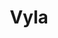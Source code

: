 ---
templateKey: 'home-page'
title: Vyla
meta_title: Vyla | Dairy has a story to tell
meta_description: >-
  Cum sociis natoque penatibus et magnis dis parturient montes, nascetur
  ridiculus mus. Aenean eu leo quam. Pellentesque ornare sem lacinia quam
  venenatis vestibulum. Sed posuere consectetur est at lobortis. Cras mattis
  consectetur purus sit amet fermentum.
heading: Dairy has a story to tell, and a new way to tell it.
description: >-
  We are lifting ourselves to a new standard of integration to bring new value to our farms, to our industry, and to the world’s table.
image: /img/hero-image-cows.jpg
what_we_do:
  image: /img/vyla-dashboard-ipad.png
  alt: vyla-dashboard-ipad
  tagline: What we do
  heading: We connect farmers to everyone who benefits from a transparent supply chain.
  content:
    - text: >
        We are all connected to a common future, and Vyla will integrate us as an industry to better connect us to our customers. Together, we will upgrade our industry, create new growth opportunities for our operations and new value for all throughout the value chain.
    - text: >
        We will capture data from more sources, analyze it on an industry-wide scale, and provide every stakeholder with new ways to do more good, in more places, for better outcomes.
    - text: >
        The end goal, to meet and exceed consumer expectations so everyone benefits.
mission:
  title: MISSION
  heading: Objectives and Outcomes
  quote: >-
    “We are excited to be a part of a collaborative, technology-forward effort, led by global dairy leaders, to deploy data and insights in new and meaningful ways.”
  cite_logo: /img/partner-logos-nestle.svg
  cite_name: Hans Joehr
  cite_text: Head of Corporate Agriculture for Nestlé.
  cards:
    - card:
        image: /img/particle-icon-transform.svg
        heading: Transform
        list:
          - list_item: Dairy efficiency
          - list_item: Sustainability Metrics
          - list_item: The consumer perception
    - card:
        image: /img/particle-icon-build.svg
        heading: Build
        list:
          - list_item: The Story - yours and the industry with metrics
          - list_item: The Trust - based on fact not emotion
          - list_item: The forward movement - our industry moving
    - card:
        image: /img/particle-icon-create.svg
        heading: Connect
        list:
          - list_item: With data
          - list_item: With control
          - list_item: With collaboration
          - list_item: With transparency
offerings:
  blurbs:
    - image: /img/coffee.png
      text: >
        Lorem ipsum dolor sit amet, consectetur adipiscing elit. Nunc finibus
        sem a sem ultrices, eget sagittis magna tempor. Quisque pulvinar lorem
        molestie sapien ornare cursus. Praesent eget volutpat est. Proin at
        sagittis ex. Duis quis dui magna. Nullam urna purus, blandit vitae tincidunt ut,
        scelerisque eu sem. Etiam porttitor elit eget mi luctus, vitae blandit enim pretium.
        Aenean nec hendrerit leo, a bibendum magna. In hac habitasse platea dictumst.
        Suspendisse sapien magna, vestibulum non vehicula id, pellentesque in ante. Nullam
        sed auctor tellus. Sed ipsum sem, dapibus nec eros in, feugiat sagittis mi.
        Nullam et dui interdum, varius nibh eu, efficitur metus.
    - image: /img/coffee-gear.png
      text: >
        Fusce semper turpis sed tortor consectetur condimentum. Nulla facilisi. Nam
        ipsum nulla, dapibus eu mi non, commodo commodo sapien. Pellentesque luctus
        neque id mauris accumsan, nec imperdiet justo eleifend. Nulla viverra, ipsum
        sit amet interdum pharetra, felis lorem sollicitudin felis, vehicula finibus
        enim nunc facilisis sapien. Donec nulla nisi, dictum quis nibh et, euismod
        semper eros. Praesent nunc tortor, consequat eu justo ac, dictum viverra enim.
        Etiam sed dui dapibus mauris congue facilisis. Nulla convallis, lectus vel
        vehicula interdum, turpis nunc aliquet sem, ac iaculis ligula mauris id tortor.
        Sed eget ornare orci, quis dignissim nulla. Pellentesque aliquam consectetur congue.
    - image: /img/tutorials.png
      text: >
        Sed in consequat leo, sit amet ullamcorper lacus. Duis lacinia, metus vitae sollicitudin
        pharetra, ipsum augue tristique urna, in rhoncus quam tortor eget sem. Maecenas eu
        pharetra orci, ut malesuada nisl. Aliquam erat volutpat. Curabitur egestas eros tincidunt,
        scelerisque lectus ac, congue turpis. Fusce egestas sit amet elit et fringilla. Aliquam
        erat volutpat. Vivamus ultrices venenatis maximus. Donec volutpat vitae quam at fringilla.
        Sed luctus lacus vel tempus posuere. Ut suscipit auctor tortor. Phasellus leo dui, elementum
        non sollicitudin eget, porta vehicula odio. Sed mollis, metus sit amet porttitor vehicula,
        quam augue pretium erat, at commodo nisl tellus non risus.
    - image: /img/meeting-space.png
      text: >
        Vestibulum libero lectus, dignissim eget magna sit amet, malesuada tincidunt mi. Vivamus
        sed erat iaculis mauris efficitur vehicula. Aliquam sed urna at tellus ullamcorper
        venenatis molestie ut mi. Duis vel libero ac lectus cursus tempus. Nullam in dictum felis.
        Nam sed laoreet turpis. Sed pretium urna consequat lorem tincidunt, ac scelerisque nisi
        sodales. Cras tristique laoreet tempor. Mauris vitae dolor eu mauris malesuada cursus.
        Praesent elit lectus, iaculis vel odio vitae, bibendum auctor lacus. Suspendisse potenti.
        In tempor, massa quis euismod convallis, felis elit sodales urna, at aliquet mi elit auctor
        risus.
testimonials:
  - author: Vaibhav Sharma
    quote: >-
      Donec scelerisque magna nec condimentum porttitor. Aliquam vel diam sed diam luctus pretium.
      Sed quis egestas libero. Vestibulum nec venenatis ligula.
  - author: Subarashi San
    quote: >-
      Fusce porttitor vulputate enim, nec blandit magna gravida et. Etiam et dignissim ligula.
      Lorem ipsum dolor sit amet, consectetur adipiscing elit.
---